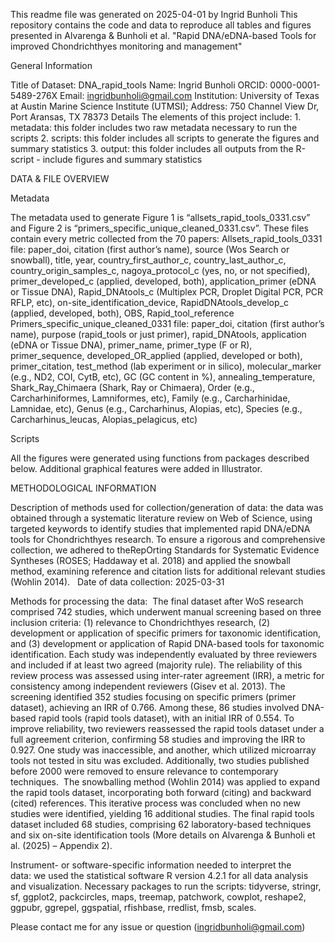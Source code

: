 This readme file was generated on 2025-04-01 by Ingrid Bunholi
This repository contains the code and data to reproduce all tables and figures presented in Alvarenga & Bunholi et al. "Rapid DNA/eDNA-based Tools for improved Chondrichthyes monitoring and management"

General Information

Title of Dataset: DNA_rapid_tools
Name: Ingrid Bunholi ORCID: 0000-0001-5489-276X Email: ingridbunholi@gmail.com
Institution: University of Texas at Austin Marine Science Institute (UTMSI); Address: 750 Channel View Dr, Port Aransas, TX 78373
Details
The elements of this project include:
	1.	metadata: this folder includes two raw metadata necessary to run the scripts
	2.	scripts: this folder includes all scripts to generate the figures and summary statistics
	3.	output: this folder includes all outputs from the R-script - include figures and summary statistics

DATA & FILE OVERVIEW

Metadata

The metadata used to generate Figure 1 is “allsets_rapid_tools_0331.csv” and Figure 2 is “primers_specific_unique_cleaned_0331.csv”. These files contain every metric collected from the 70 papers: 
Allsets_rapid_tools_0331 file: paper_doi, citation (first author’s name), source (Wos Search or snowball), title, year, country_first_author_c, country_last_author_c, country_origin_samples_c, nagoya_protocol_c (yes, no, or not specified), primer_developed_c (applied, developed, both), application_primer (eDNA or Tissue DNA), Rapid_DNAtools_c (Multiplex PCR, Droplet Digital PCR, PCR RFLP, etc), on-site_identification_device, RapidDNAtools_develop_c (applied, developed, both), OBS, Rapid_tool_reference 
 
Primers_specific_unique_cleaned_0331 file: paper_doi, citation (first author’s name), purpose (rapid_tools or just primer), rapid_DNAtools, application (eDNA or Tissue DNA), primer_name, primer_type (F or R), primer_sequence, developed_OR_applied (applied, developed or both), primer_citation, test_method (lab experiment or in silico), molecular_marker (e.g., ND2, COI, CytB, etc), GC (GC content in %), annealing_temperature, Shark_Ray_Chimaera (Shark, Ray or Chimaera), Order (e.g., Carcharhiniformes, Lamniformes, etc), Family (e.g., Carcharhinidae, Lamnidae, etc), Genus (e.g., Carcharhinus, Alopias, etc), Species (e.g., Carcharhinus_leucas, Alopias_pelagicus, etc)

Scripts

All the figures were generated using functions from packages described below. Additional graphical features were added in Illustrator.

METHODOLOGICAL INFORMATION

Description of methods used for collection/generation of data: the data was obtained through a systematic literature review on Web of Science, using targeted keywords to identify studies that implemented rapid DNA/eDNA tools for Chondrichthyes research. To ensure a rigorous and comprehensive collection, we adhered to theRepOrting Standards for Systematic Evidence Syntheses (ROSES; Haddaway et al. 2018) and applied the snowball method, examining reference and citation lists for additional relevant studies (Wohlin 2014).
 
Date of data collection: 2025-03-31

Methods for processing the data:  The final dataset after WoS research comprised 742 studies, which underwent manual screening based on three inclusion criteria: (1) relevance to Chondrichthyes research, (2) development or application of specific primers for taxonomic identification, and (3) development or application of Rapid DNA-based tools for taxonomic identification. Each study was independently evaluated by three reviewers and included if at least two agreed (majority rule). The reliability of this review process was assessed using inter-rater agreement (IRR), a metric for consistency among independent reviewers (Gisev et al. 2013). The screening identified 352 studies focusing on specific primers (primer dataset), achieving an IRR of 0.766. Among these, 86 studies involved DNA-based rapid tools (rapid tools dataset), with an initial IRR of 0.554. To improve reliability, two reviewers reassessed the rapid tools dataset under a full agreement criterion, confirming 58 studies and improving the IRR to 0.927. One study was inaccessible, and another, which utilized microarray tools not tested in situ was excluded. Additionally, two studies published before 2000 were removed to ensure relevance to contemporary techniques.  The snowballing method (Wohlin 2014) was applied to expand the rapid tools dataset, incorporating both forward (citing) and backward (cited) references. This iterative process was concluded when no new studies were identified, yielding 16 additional studies. The final rapid tools dataset included 68 studies, comprising 62 laboratory-based techniques and six on-site identification tools (More details on Alvarenga & Bunholi et al. (2025) – Appendix 2).

Instrument- or software-specific information needed to interpret the data: we used the statistical software R version 4.2.1 for all data analysis and visualization. Necessary packages to run the scripts: tidyverse, stringr, sf, ggplot2, packcircles, maps, treemap, patchwork, cowplot, reshape2, ggpubr, ggrepel, ggspatial, rfishbase, rredlist, fmsb, scales.

Please contact me for any issue or question (ingridbunholi@gmail.com)
